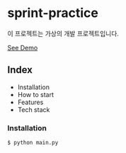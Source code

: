 # sprint-practice

이 프로젝트는 가상의 개발 프로젝트입니다.

[See Demo](http://www.google.com)

## Index

- Installation
- How to start
- Features
- Tech stack

### Installation

```shell
$ python main.py
```
